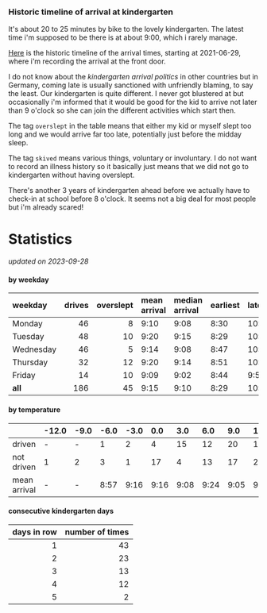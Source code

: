 ### Historic timeline of arrival at kindergarten

It's about 20 to 25 minutes by bike to the lovely kindergarten. 
The latest time i'm supposed to be there is at about 9:00, 
which i rarely manage. 

[Here](times.csv) is the historic timeline of the arrival times, starting
at 2021-06-29, where i'm recording the arrival at the front door.

I do not know about the *kindergarten arrival politics* in other
countries but in Germany, coming late is usually sanctioned 
with unfriendly blaming, to say the least. Our kindergarten is quite
different. I never got blustered at but occasionally i'm informed
that it would be good for the kid to arrive not later than 9 o'clock
so she can join the different activities which start then. 

The tag `overslept` in the table means that either my kid or myself
slept too long and we would arrive far too late, potentially just
before the midday sleep.

The tag `skived` means various things, voluntary or involuntary. I 
do not want to record an illness history so it basically just means
that we did not go to kindergarten without having overslept.

There's another 3 years of kindergarten ahead before we actually 
have to check-in at school before 8 o'clock. It seems not a big deal
for most people but i'm already scared!


# Statistics

*updated on 2023-09-28*

#### by weekday

| weekday   |   drives |   overslept | mean arrival   | median arrival   | earliest   | latest   |
|:----------|---------:|------------:|:---------------|:-----------------|:-----------|:---------|
| Monday    |       46 |           8 | 9:10           | 9:08             | 8:30       | 10:14    |
| Tuesday   |       48 |          10 | 9:20           | 9:15             | 8:29       | 10:20    |
| Wednesday |       46 |           5 | 9:14           | 9:08             | 8:47       | 10:26    |
| Thursday  |       32 |          12 | 9:20           | 9:14             | 8:51       | 10:32    |
| Friday    |       14 |          10 | 9:09           | 9:02             | 8:44       | 9:56     |
| **all**   |      186 |          45 | 9:15           | 9:10             | 8:29       | 10:32    |

#### by temperature

|              | -12.0   | -9.0   | -6.0   | -3.0   | 0.0   | 3.0   | 6.0   | 9.0   | 12.0   | 15.0   | 18.0   | 21.0   | 24.0   | 27.0   | 30.0   |
|:-------------|:--------|:-------|:-------|:-------|:------|:------|:------|:------|:-------|:-------|:-------|:-------|:-------|:-------|:-------|
| driven       | -       | -      | 1      | 2      | 4     | 15    | 12    | 20    | 16     | 17     | 14     | 15     | 2      | -      | -      |
| not driven   | 1       | 2      | 3      | 1      | 17    | 4     | 13    | 17    | 22     | 17     | 21     | 17     | 10     | 2      | 2      |
| mean arrival | -       | -      | 8:57   | 9:16   | 9:16  | 9:08  | 9:24  | 9:05  | 9:09   | 9:32   | 9:15   | 9:11   | 9:39   | -      | -      |

#### consecutive kindergarten days

|   days in row |   number of times |
|--------------:|------------------:|
|             1 |                43 |
|             2 |                23 |
|             3 |                13 |
|             4 |                12 |
|             5 |                 2 |

